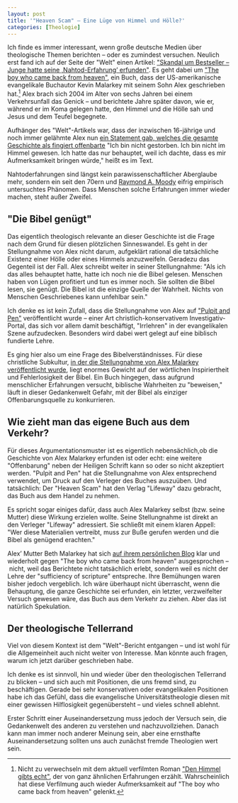 ```yaml
---
layout: post
title: '"Heaven Scam" – Eine Lüge von Himmel und Hölle?'
categories: [Theologie]
---
```


Ich finde es immer interessant, wenn große deutsche Medien über theologische Themen berichten – oder es zumindest versuchen. Neulich erst fand ich auf der Seite der "Welt" einen Artikel: ["Skandal um Bestseller – Junge hatte seine ,Nahtod-Erfahrung’ erfunden"](http://www.welt.de/vermischtes/article136754286/Junge-hatte-seine-Nahtod-Erfahrung-erfunden.html). Es geht dabei um ["The boy who came back from heaven"](http://en.wikipedia.org/wiki/The_Boy_Who_Came_Back_from_Heaven), ein Buch, dass der US-amerikanische evangelikale Buchautor Kevin Malarkey mit seinem Sohn Alex geschrieben hat.[^1] Alex brach sich 2004 im Alter von sechs Jahren bei einem Verkehrsunfall das Genick – und berichtete Jahre später davon, wie er, während er im Koma gelegen hatte, den Himmel und die Hölle sah und Jesus und dem Teufel begegnete. 

[^1]: Nicht zu verwechseln mit dem aktuell verfilmten Roman ["Den Himmel gibts echt"](https://www.youtube.com/watch?v=sAQd_8sl088), der von ganz ähnlichen Erfahrungen erzählt. Wahrscheinlich hat diese Verfilmung auch wieder Aufmerksamkeit auf "The boy who came back from heaven" gelenkt.

Aufhänger des "Welt"-Artikels war, dass der inzwischen 16-jährige und noch immer gelähmte Alex nun [ein Statement gab, welches die gesamte Geschichte als fingiert offenbarte](http://pulpitandpen.org/2015/01/13/the-boy-who-came-back-from-heaven-recants-story-rebukes-christian-retailers/) "Ich bin nicht gestorben. Ich bin nicht im Himmel gewesen. Ich hatte das nur behauptet, weil ich dachte, dass es mir Aufmerksamkeit bringen würde," heißt es im Text.

Nahtoderfahrungen sind längst kein parawissenschaftlicher Aberglaube mehr, sondern ein seit den 70ern und [Raymond A. Moody](http://de.wikipedia.org/wiki/Raymond_Moody) eifrig empirisch untersuchtes Phänomen. Dass Menschen solche Erfahrungen immer wieder machen, steht außer Zweifel.

## "Die Bibel genügt"

Das eigentlich theologisch relevante an dieser Geschichte ist die Frage nach dem Grund für diesen plötzlichen Sinneswandel. Es geht in der Stellungnahme von Alex nicht darum, aufgeklärt rational die tatsächliche Existenz einer Hölle oder eines Himmels anzuzweifeln. Geradezu das Gegenteil ist der Fall. Alex schreibt weiter in seiner Stellungnahme: "Als ich das alles behauptet hatte, hatte ich noch nie die Bibel gelesen. Menschen haben von Lügen profitiert und tun es immer noch. Sie sollten die Bibel lesen, sie genügt. Die Bibel ist die einzige Quelle der Wahrheit. Nichts von Menschen Geschriebenes kann unfehlbar sein."

Ich denke es ist kein Zufall, dass die Stellungnahme von Alex auf ["Pulpit and Pen"](http://pulpitandpen.org) veröffentlicht wurde – einer Art christlich-konservativem Investigativ-Portal, das sich vor allem damit beschäftigt, "Irrlehren" in der evangelikalen Szene aufzudecken. Besonders wird dabei wert gelegt auf eine biblisch fundierte Lehre.

Es ging hier also um eine Frage des Bibelverständnisses. Für diese christliche Subkultur, [in der die Stellungnahme von Alex Malarkey veröffentlicht wurde](http://pulpitandpen.org/2015/01/13/the-boy-who-came-back-from-heaven-recants-story-rebukes-christian-retailers/), liegt enormes Gewicht auf der wörtlichen Inspiriertheit und Fehlerlosigkeit der Bibel. Ein Buch hingegen, dass aufgrund menschlicher Erfahrungen versucht, biblische Wahrheiten zu "beweisen," läuft in dieser Gedankenwelt Gefahr, mit der Bibel als einziger Offenbarungsquelle zu konkurrieren. 

## Wie zieht man das eigene Buch aus dem Verkehr?

Für dieses Argumentationsmuster ist es eigentlich nebensächlich,ob die Geschichte von Alex Malarkey erfunden ist oder echt: eine weitere "Offenbarung" neben der Heiligen Schrift kann so oder so nicht akzeptiert werden. "Pulpit and Pen" hat die Stellungnahme von Alex entsprechend verwendet, um Druck auf den Verleger des Buches auszuüben. Und tatsächlich: Der "Heaven Scam" hat den Verlag "Lifeway" dazu gebracht, das Buch aus dem Handel zu nehmen.

Es spricht sogar einiges dafür, dass auch Alex Malarkey selbst (bzw. seine Mutter) diese Wirkung erzielen wollte. Seine Stellungnahme ist direkt an den Verleger "Lifeway" adressiert. Sie schließt mit einem klaren Appell: "Wer diese Materialien vertreibt, muss zur Buße gerufen werden und die Bibel als genügend erachten."

Alex’ Mutter Beth Malarkey hat sich [auf ihrem persönlichen Blog](http://amomonamission.blogspot.de/2014/04/the-boy-who-came-back-from-heavennot.html) klar und wiederholt gegen "The boy who came back from heaven" ausgesprochen – nicht, weil das Berichtete nicht tatsächlich erlebt, sondern weil es nicht der Lehre der "sufficiency of scripture" entspreche. Ihre Bemühungen waren bisher jedoch vergeblich. Ich wäre überhaupt nicht überrascht, wenn die Behauptung, die ganze Geschichte sei erfunden, ein letzter, verzweifelter Versuch gewesen wäre, das Buch aus dem Verkehr zu ziehen. Aber das ist natürlich Spekulation.

## Der theologische Tellerrand

Viel von diesem Kontext ist dem "Welt"-Bericht entgangen – und ist wohl für die Allgemeinheit auch nicht weiter von Interesse. Man könnte auch fragen, warum ich jetzt darüber geschrieben habe.

Ich denke es ist sinnvoll, hin und wieder über den theologischen Tellerrand zu blicken – und sich auch mit Positionen, die uns fremd sind, zu beschäftigen. Gerade bei sehr konservativen oder evangelikalen Positionen habe ich das Gefühl, dass die evangelische Universitätstheologie diesen mit einer gewissen Hilflosigkeit gegenübersteht – und vieles schnell ablehnt.

Erster Schritt einer Auseinandersetzung muss jedoch der Versuch sein, die Gedankenwelt des anderen zu verstehen und nachzuvollziehen. Danach kann man immer noch anderer Meinung sein, aber eine ernsthafte Auseinandersetzung sollten uns auch zunächst fremde Theologien wert sein.